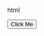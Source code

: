 html
<!DOCTYPE html>
<html lang="en">
<head>
  <meta charset="UTF-8">
  <meta name="viewport" content="width=device-width, initial-scale=1.0">
  <title>HPP Test Button Click</title>
</head>
<body>
  <button id="executeButton">Click Me</button>

  <script>
    document.getElementById('executeButton').addEventListener('click', function() {
      const script = document.createElement('script');

  // Use hosted-payments-ui@1.0.0 to apply exact widget version
  // Or hosted-payments-ui@1 to apply last version from specified version
  script.src = "https://cdn.aws.billingplatform.com/hosted-payments-ui@1/lib.js";

  document.body.append(script);
  script.onload = function () {
    HostedPayments.renderPaymentForm({
      /** Required parameters: */
      securityToken: "eyJhbGciOiJIUzUxMiJ9.eyJlbnZpcm9ubWVudElkIjoiMDk2NjAyYWEtYTAzMy00ZGFkLTgxNWQtNzU0MTA1ZGJmNmZjIiwiY2xpZW50SWQiOiJ1dGtLS2Q4VEQyN05xcFY5OGJtWVloYzhXNlI0YkJ1NiIsInVzZXJJZCI6IjYiLCJ1c2VybmFtZSI6ImJ0ZXN0Iiwicm9sZXMiOlsiQURNSU4iXSwiVG9rZW5UeXBlIjoiQUNDRVNTIiwiaWF0IjoxNzMzNDM0ODk4LCJleHAiOjE3MzM1MTc2OTh9._JPVnaStg6lu5zW0-JgfN_L__93OvaPjt0Oj7O1B4ex6O_8B2L-sEep55qoN7fewEwhsuJOacQOZU6dUstTaJw",
      
      apiUrl: "https://sandbox.billingplatform.com/noonlight_dev/hostedPayments/1.0/",
      // Specify css selector where you want to show payment widget
      targetSelector: 'body',

      // Specify payment amount
      amount: 100,

      // Specify environment ID
      environmentId: '096602aa-a033-4dad-815d-754105dbf6fc',

      // Specify billing profile ID
      billingProfileId: '1ba91f19-61f9-1c28-e063-ee043c0a3abe',

      // Specify gateway names
      paymentGateways: ['CreditCard', 'ACH'],

      /** Additional parameters: */
      // walletMode: true,
      // allowEditPrice: true,
    });
  };
})();
  </script>
</body>
</html>
